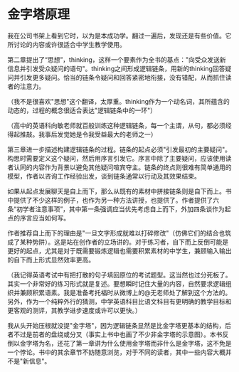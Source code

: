 # 金字塔原理

我在公司书架上看到它时，以为是本成功学。翻过一遍后，发现还是有些价值。它所讨论的内容或许很适合中学生教学使用。

第二章提出了“思想”，thinking，这样一个要素作为全书的基点："向受众发送新信息并引发受众疑问的语句"。thinking之间形成逻辑链条，用新的thinking回答疑问并引发更多疑问。恰当的链条令疑问和回答紧密地衔接，没有错配，从而抓住读者的注意力。

（我不是很喜欢"思想"这个翻译，太厚重。thinking作为一个动名词，其所蕴含的动态的，过程的概念很适合表达"逻辑链条中的一环"）

（高中的英语科向敏老师就百般训练这种逻辑链条，每一个主谓，从句，都必须经得起推敲。我事后发觉她是令我受益最大的老师之一）

第三章进一步描述构建逻辑链条的过程。链条的起点必须"引发最初的主要疑问"。构思时需要定义这个疑问，然后用序言引发它。序言中除了主要疑问，应该使用读者认同的内容作为背景以避免其他疑问喧宾夺主。链条的终点则很难有简单通用的模型，作者以咨询工作经验出发，谈到链条通常以行动及其效果结束。

如果从起点发展聊天是自上而下，那么从既有的素材中拼接链条则是自下而上。书中提供了不少这样的例子，也作为另一种方法讲授，也提供了。作者提供了六条“初学者注意事项”，其中第一条强调应当优先考虑自上而下，外加四条谈作为起点的序言应当如何写。

作者推荐自上而下的理由是"一旦文字形成就难以打碎修改"（仿佛它们的结合也筑成了某种势阱）。这是站在创作者的立场讲的。对于练习者，自下而上反倒可能是更好的起点，尤其是对于既需要锻炼逻辑也需要积累素材的中学生，兼顾输入输出的自下而上形式显然效率更高。

（我记得英语考试中有把打散的句子填回原位的考试题型。这当然也过分死板了。其实一个非常好的练习形式就是复述。要想瞬时记住大量的内容，自然要求逻辑组织并兼顾积累语素。我是准备考托福时从微博上的@无老师处了解到这个方法的。另外，作为一个纯粹外行的猜测，中学英语科目比语文科目有更明确的教学目标和更客观的测评，其教学进步速度或许可以更快。）

我从头开始压根就没提"金字塔"，因为逻辑链条显然是比金字塔更基本的结构，后者不过是前者的盘绕或分叉（事实上书中也画了不少非金字塔的示意图）。本书反倒以金字塔为名，还花了第一章讲为什么使用金字塔而非什么是金字塔，这不免是一个悖论。书中的其余章节不妨随意浏览，对于不同的读者，其中一些内容大概并不是"新信息"。
